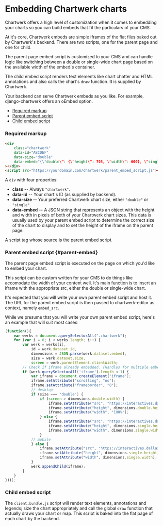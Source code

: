 # Embedding Chartwerk charts

Chartwerk offers a high level of customization when it comes to embedding your charts so you can build embeds that fit the particulars of your CMS.

At it's core, Chartwerk embeds are simple iframes of the flat files baked out by Chartwerk's backend. There are two scripts, one for the parent page and one for child.

The parent page embed script is customized to your CMS and can handle logic like switching between a double or single-wide chart page based on the available width of the embed's container.

The child embed script renders text elements like chart chatter and HTML annotations and also calls the chart's `draw` function. It is supplied by Chartwerk.

Your backend can serve Chartwerk embeds as you like. For example, django-chartwerk offers an oEmbed option.

- [Required markup](#html)
- [Parent embed script](#parent-embed)
- [Child embed script](#child-embed)


### Required markup

```html
<div
    class="chartwerk"
    data-id="ABCDEF"
    data-size="double"
    data-embed="{\"double\": {\"height\": 705, \"width\": 600}, \"single\": {\"height\": 431, \"width\": 290}}"
></div>
<script src="https://yourdomain.com/chartwerk/parent_embed_script.js"></script>
```

A `div` with four properties:

- **class** -- Always `"chartwerk"`.
- **data-id** -- Your chart's ID (as supplied by backend).
- **data-size** -- Your preferred Chartwerk chart size, either `"double"` or `"single"`.
- **data-embed** -- A JSON string that represents an object with the height and width in pixels of both of your Chartwerk chart sizes. This data is usually used by your parent embed script to determine the correct size of the chart to display and to set the height of the iframe on the parent page.

A script tag whose source is the parent embed script.

### Parent embed script {#parent-embed}

The parent page embed script is executed on the page on which you'd like to embed your chart.

This script can be custom written for your CMS to do things like accomodate the width of your content well. It's main function is to insert an iframe with the appropriate src, either the double or single-wide chart.

It's expected that you will write your own parent embed script and host it. The URL for the parent embed script is then passed to chartwerk-editor as context, namely `embed_src`.

While we presume that you will write your own parent embed script, here's an example that will suit most cases:

```javascript
(function(){
    var werks = document.querySelectorAll(".chartwerk");
    for (var i = 0; i < werks.length; i++) {
        var werk = werks[i],
            id = werk.dataset.id,
            dimensions = JSON.parse(werk.dataset.embed),
            size = werk.dataset.size,
            screen = werk.parentElement.clientWidth;
        // Check if iframe already embedded. (Handles for multiple embedded charts...)
        if (werk.querySelectorAll('iframe').length < 1) {
            var iframe = document.createElement("iframe");
            iframe.setAttribute("scrolling", "no");
            iframe.setAttribute("frameborder", "0");
            // desktop
            if (size === 'double') {
                if (screen > dimensions.double.width) {
                    iframe.setAttribute("src", "https://interactives.dallasnews.com/chartwerk/2.0/"+id+".html");
                    iframe.setAttribute("height", dimensions.double.height);
                    iframe.setAttribute("width", "100%");
                } else {
                    iframe.setAttribute("src", "https://interactives.dallasnews.com/chartwerk/2.0/"+id+"_single.html");
                    iframe.setAttribute("height", dimensions.single.height);
                    iframe.setAttribute("width", dimensions.single.width);
                }
            // mobile
            } else {
                iframe.setAttribute("src", "https://interactives.dallasnews.com/chartwerk/2.0/"+id+"_single.html");
                iframe.setAttribute("height", dimensions.single.height);
                iframe.setAttribute("width", dimensions.single.width);
            }
            werk.appendChild(iframe);
        }
    }
})();
```

### Child embed script

The `client.bundle.js` script will render text elements, annotations and legends; size the chart appropriately and call the global `draw` function that actually draws your chart or map. This script is baked into the flat page of each chart by the backend.



